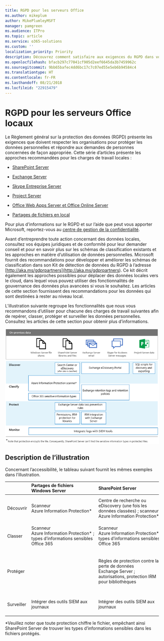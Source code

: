 ```yaml
---
title: RGPD pour les serveurs Office
ms.author: mikeplum
author: MikePlumleyMSFT
manager: pamgreen
ms.audience: ITPro
ms.topic: article
ms.service: o365-solutions
ms.custom: ''
localization_priority: Priority
description: Découvrez comment satisfaire aux exigences du RGPD dans vos serveurs Office locaux.
ms.openlocfilehash: bfacb297c77041cf905d2eef6645da3b7459962c
ms.sourcegitcommit: 9bb65bafec4dd6bc17c7c07ed55e5eb6b94584c4
ms.translationtype: HT
ms.contentlocale: fr-FR
ms.lasthandoff: 08/21/2018
ms.locfileid: "22915479"
---
```

# <a name="gdpr-for-office-on-premises-servers"></a>RGPD pour les serveurs Office locaux

Le Règlement général sur la protection des données (RGPD) présente les exigences que doivent respecter les organisations pour protéger les données personnelles et répondre aux demandes de personnes concernées de façon appropriée. Cette série d’articles présente les approches recommandées pour les charges de travail locales :

-   [SharePoint Server](gdpr-for-sharepoint-server.md)

-   [Exchange Server](gdpr-for-exchange-server.md)

-   [Skype Entreprise Server](gdpr-for-skype-for-business-server.md)

-   [Project Server](gdpr-for-project-server.md)

-   [Office Web Apps Server et Office Online Server](gdpr-for-office-online-server.md)

-   [Partages de fichiers en local](gdpr-for-on-premises-file-shares.md)

Pour plus d’informations sur le RGPD et sur l’aide que peut vous apporter Microsoft, reportez-vous au [centre de gestion de la confidentialité](https://www.microsoft.com/fr-FR/TrustCenter/Privacy/gdpr/default.aspx).

Avant d’entreprendre toute action concernant des données locales, consultez vos équipes juridiques et de conformité pour leur demander conseil et pour en savoir plus sur les schémas de classification existants et les approches en matière d’utilisation de données personnelles. Microsoft fournit des recommandations pour développer et améliorer les schémas de classification dans son Kit de détection de données du RGPD à l’adresse [http://aka.ms/gdprpartners](<http://aka.ms/gdprpartners>). Ce kit décrit également les approches possibles pour déplacer des données locales vers le cloud, dans lequel vous pouvez utiliser des fonctionnalités de gouvernance des données plus avancées si vous le souhaitez. Les articles de cette section fournissent des recommandations pour les données qui sont destinées à rester au niveau local.

L’illustration suivante regroupe les fonctionnalités que nous vous recommandons d’utiliser pour chacune des charges de travail suivantes afin de repérer, classer, protéger et surveiller les données personnelles. Consultez les articles de cette section pour obtenir plus d’informations.

![](media/gdpr-for-office-servers-image1.png)

## <a name="illustration-description"></a>Description de l’illustration

Concernant l’accessibilité, le tableau suivant fournit les mêmes exemples dans l’illustration.

|             |Partages de fichiers Windows Server|SharePoint Server|Exchange Server|Skype Entreprise|Project Server|
|:------------|:-------------------------|:----------------|:--------------|:-----------------|:-------------|
|Découvrir|Scanneur Azure Information Protection*|Centre de recherche ou eDiscovery (une fois les données classées) ; scanneur Azure Information Protection*|Portail eDiscovery Exchange|Portail eDiscovery Exchange|Scripts SQL de découverte et d’exportation|
|Classer|Scanneur Azure Information Protection* ; types d’informations sensibles Office 365|Scanneur Azure Information Protection* ; types d’informations sensibles Office 365|Balises et stratégies de rétention Exchange|Balises et stratégies de rétention Exchange||
|Protéger||Règles de protection contre la perte de données Exchange Server ; autorisations, protection IRM pour bibliothèques|Règles de protection contre la perte de données Exchange Server ; intégration IRM avec Exchange Server|||
|Surveiller|Intégrer des outils SIEM aux journaux|Intégrer des outils SIEM aux journaux|Intégrer des outils SIEM aux journaux|Intégrer des outils SIEM aux journaux|Intégrer des outils SIEM aux journaux|

*Veuillez noter que toute protection chiffre le fichier, empêchant ainsi SharePoint Server de trouver les types d’informations sensibles dans les fichiers protégés.
